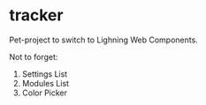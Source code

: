 # tracker
Pet-project to switch to Lighning Web Components.

Not to forget:
1. Settings List
2. Modules List
3. Color Picker